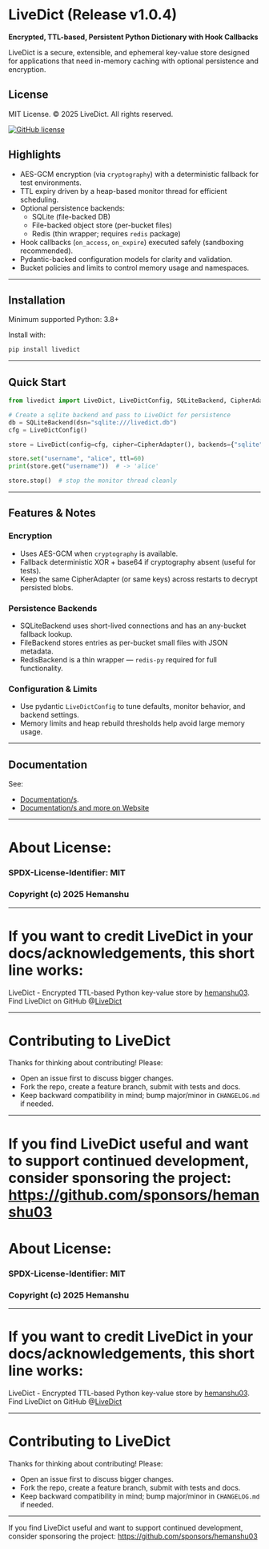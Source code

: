 # LiveDict (Release v1.0.4)

**Encrypted, TTL-based, Persistent Python Dictionary with Hook Callbacks**

LiveDict is a secure, extensible, and ephemeral key-value store designed for applications that need in-memory caching with optional persistence and encryption.

## License
MIT License. © 2025 LiveDict. All rights reserved.

[![GitHub license](https://img.shields.io/badge/license-MIT-blue.svg)](https://github.com/hemanshu03/LiveDict/blob/main/LICENSE)

## Highlights
* AES-GCM encryption (via `cryptography`) with a deterministic fallback for test environments.
* TTL expiry driven by a heap-based monitor thread for efficient scheduling.
* Optional persistence backends:
  - SQLite (file-backed DB)
  - File-backed object store (per-bucket files)
  - Redis (thin wrapper; requires `redis` package)
* Hook callbacks (`on_access`, `on_expire`) executed safely (sandboxing recommended).
* Pydantic-backed configuration models for clarity and validation.
* Bucket policies and limits to control memory usage and namespaces.

---

## Installation

Minimum supported Python: 3.8+

Install with:
```bash
pip install livedict
```

---

## Quick Start

```python
from livedict import LiveDict, LiveDictConfig, SQLiteBackend, CipherAdapter

# Create a sqlite backend and pass to LiveDict for persistence
db = SQLiteBackend(dsn="sqlite:///livedict.db")
cfg = LiveDictConfig()

store = LiveDict(config=cfg, cipher=CipherAdapter(), backends={"sqlite": db})

store.set("username", "alice", ttl=60)
print(store.get("username"))  # -> 'alice'

store.stop()  # stop the monitor thread cleanly
```

---

## Features & Notes

### Encryption
* Uses AES-GCM when `cryptography` is available.
* Fallback deterministic XOR + base64 if cryptography absent (useful for tests).
* Keep the same CipherAdapter (or same keys) across restarts to decrypt persisted blobs.

### Persistence Backends
* SQLiteBackend uses short-lived connections and has an any-bucket fallback lookup.
* FileBackend stores entries as per-bucket small files with JSON metadata.
* RedisBackend is a thin wrapper — `redis-py` required for full functionality.

### Configuration & Limits
* Use pydantic `LiveDictConfig` to tune defaults, monitor behavior, and backend settings.
* Memory limits and heap rebuild thresholds help avoid large memory usage.

---

## Documentation
See:
  - [Documentation/s](https://github.com/hemanshu03/LiveDictDocumentations/blob/1e93dbb91c8d4488a8fb9284974e82d23a2bd3a1/LD1-0-4-release.md).
  - [Documentation/s and more on Website](https://livedict.pages.dev/)

---

# About License:
### SPDX-License-Identifier: MIT
### Copyright (c) 2025 Hemanshu

---

# If you want to credit LiveDict in your docs/acknowledgements, this short line works:
LiveDict - Encrypted TTL-based Python key-value store by [hemanshu03](https://github.com/hemanshu03). Find LiveDict on GitHub @[LiveDict](https://github.com/hemanshu03/LiveDict)

---

# Contributing to LiveDict

Thanks for thinking about contributing! Please:

* Open an issue first to discuss bigger changes.
* Fork the repo, create a feature branch, submit with tests and docs.
* Keep backward compatibility in mind; bump major/minor in `CHANGELOG.md` if needed.

---

If you find LiveDict useful and want to support continued development, consider sponsoring the project: https://github.com/sponsors/hemanshu03
=======

# About License:
### SPDX-License-Identifier: MIT
### Copyright (c) 2025 Hemanshu

---

# If you want to credit LiveDict in your docs/acknowledgements, this short line works:
LiveDict - Encrypted TTL-based Python key-value store by [hemanshu03](https://github.com/hemanshu03). Find LiveDict on GitHub @[LiveDict](https://github.com/hemanshu03/LiveDict)

---

# Contributing to LiveDict

Thanks for thinking about contributing! Please:

* Open an issue first to discuss bigger changes.
* Fork the repo, create a feature branch, submit with tests and docs.
* Keep backward compatibility in mind; bump major/minor in `CHANGELOG.md` if needed.

---

If you find LiveDict useful and want to support continued development, consider sponsoring the project: https://github.com/sponsors/hemanshu03

